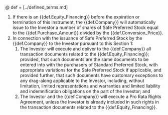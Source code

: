 @ def = [../defined_terms.md]

1. If there is an {{def.Equity_Financing}} before the expiration or termination of this instrument, the {{def.Company}} will automatically issue to the Investor a number of shares of Safe Preferred Stock equal to the {{def.Purchase_Amount}} divided by the {{def.Conversion_Price}}.
2. In connection with the issuance of Safe Preferred Stock by the {{def.Company}} to the Investor pursuant to this Section 1:
    1. The Investor will execute and deliver to the {{def.Company}} all transaction documents related to the {{def.Equity_Financing}}; provided, that such documents are the same documents to be entered into with the purchasers of Standard Preferred Stock, with appropriate variations for the Safe Preferred Stock if applicable, and provided further, that such documents have customary exceptions to any drag-along applicable to the Investor, including, without limitation, limited representations and warranties and limited liability and indemnification obligations on the part of the Investor; and  
    2. The Investor and the {{def.Company}} will execute a Pro Rata Rights Agreement, unless the Investor is already included in such rights in the transaction documents related to the {{def.Equity_Financing}}.
